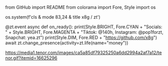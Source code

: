 from GitHub import README
from colorama import Fore, Style
import os

os.system(f'cls & mode 83,24 & title x8g / zt')

@zt.event
async def on_ready():
  print(Style.BRIGHT, Fore.CYAN + "Socials: " + Style.BRIGHT, Fore.MAGENTA + "Tiktok: @140h, Instagram: @pop1forzt, Snapchat: yea.zt")
  print(Style.DIM, Fore.RED + "https://github.com/x8g")
  await zt.change_presence(activity=zt.life(name="money"))
  
 https://media1.tenor.com/images/ca5a85df79325250a6dd2994a2af7a12/tenor.gif?itemid=16625296
